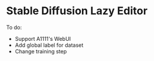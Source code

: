 # Stable Diffusion Lazy Editor

To do:
- Support A1111's WebUI
- Add global label for dataset
- Change training step
